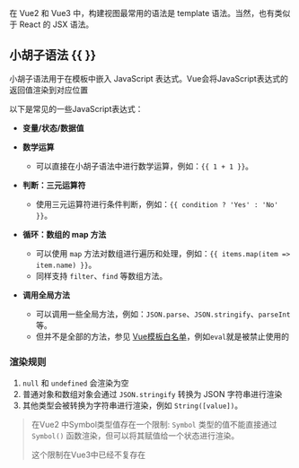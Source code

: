 在 Vue2 和 Vue3 中，构建视图最常用的语法是 template 语法。当然，也有类似于 React 的 JSX 语法。



## 小胡子语法 {{ }}

小胡子语法用于在模板中嵌入 JavaScript 表达式。Vue会将JavaScript表达式的返回值渲染到对应位置

以下是常见的一些JavaScript表达式：

- **变量/状态/数据值**

- **数学运算**
  - 可以直接在小胡子语法中进行数学运算，例如：`{{ 1 + 1 }}`。

- **判断：三元运算符**
  - 使用三元运算符进行条件判断，例如：`{{ condition ? 'Yes' : 'No' }}`。

- **循环：数组的 map 方法**
  - 可以使用 `map` 方法对数组进行遍历和处理，例如：`{{ items.map(item => item.name) }}`。
  - 同样支持 `filter`、`find` 等数组方法。

- **调用全局方法**
  - 可以调用一些全局方法，例如：`JSON.parse`、`JSON.stringify`、`parseInt` 等。
  - 但并不是全部的方法，参见 [Vue模板白名单](https://github.com/vuejs/vue/blob/v2.6.10/src/core/instance/proxy.js#L9)，例如`eval`就是被禁止使用的



### 渲染规则

1. `null` 和 `undefined` 会渲染为空
2. 普通对象和数组对象会通过 `JSON.stringify` 转换为 JSON 字符串进行渲染
3. 其他类型会被转换为字符串进行渲染，例如 `String([value])`。

> 在Vue2 中Symbol类型值存在一个限制: `Symbol` 类型的值不能直接通过 `Symbol()` 函数渲染，但可以将其赋值给一个状态进行渲染。
>
> 这个限制在Vue3中已经不复存在



